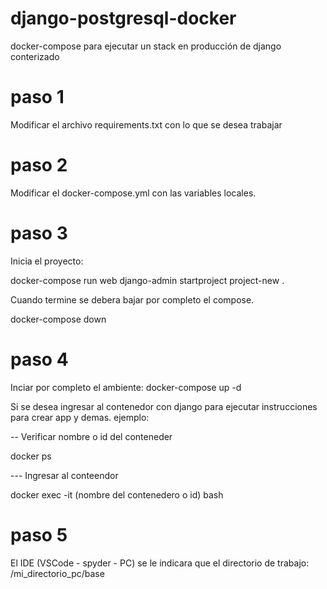 # django-postgresql-docker
 docker-compose para ejecutar un stack en producción de django conterizado

 

 # paso 1
Modificar el archivo requirements.txt con lo que se desea trabajar

# paso 2
Modificar el docker-compose.yml con las variables locales.

# paso 3
<p>
Inicia el proyecto:
</p>
docker-compose run web django-admin startproject project-new .
<p>
Cuando termine se debera bajar por completo el compose.
</p>
docker-compose down

# paso 4
Inciar por completo el ambiente:
docker-compose up -d

Si se desea ingresar al contenedor con django para ejecutar instrucciones para crear app y demas.
ejemplo:
<p>
 -- Verificar nombre o id del conteneder
</p>
docker ps 
<p>
--- Ingresar al conteendor
</p>
docker exec -it (nombre del contenedero o id) bash

# paso 5
El IDE (VSCode - spyder - PC) se le indicara que el directorio de trabajo:  /mi_directorio_pc/base



